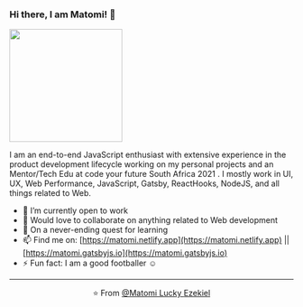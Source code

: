 ### Hi there, I am Matomi! 👋

<img align="" src="https://media.giphy.com/media/jRf5fsn8G6YaogAWxn/giphy.gif" width="200" height="200"/>

I am an end-to-end JavaScript enthusiast with extensive experience in the product development lifecycle working on my personal projects and an Mentor/Tech Edu at code your future South Africa 2021 . I mostly work in UI, UX, Web Performance, JavaScript, Gatsby, ReactHooks, NodeJS, and all things related to Web.

- 🔭 I’m currently open to work
- 👯 Would love to collaborate on anything related to Web development
- 🌱 On a never-ending quest for learning
- 📫 Find me on: [https://matomi.netlify.app](https://matomi.netlify.app)  ||  [https://matomi.gatsbyjs.io](https://matomi.gatsbyjs.io)  
- ⚡️ Fun fact: I am a good footballer ☺

---

<p align="center">⭐️ From <a href="https://github.com/ezekiel444">@Matomi Lucky <span color="green"> Ezekiel</span></a></p>
